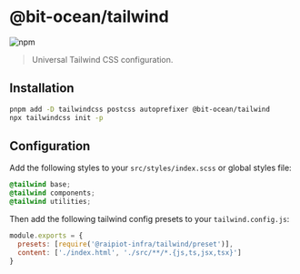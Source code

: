 # @bit-ocean/tailwind

![npm](https://img.shields.io/npm/v/@bit-ocean/tailwind?logo=tailwindcss&label=tailwind)

> Universal Tailwind CSS configuration.

## Installation

```bash
pnpm add -D tailwindcss postcss autoprefixer @bit-ocean/tailwind
npx tailwindcss init -p
```

## Configuration

Add the following styles to your `src/styles/index.scss` or global styles file:

```scss
@tailwind base;
@tailwind components;
@tailwind utilities;
```

Then add the following tailwind config presets to your `tailwind.config.js`:

```js
module.exports = {
  presets: [require('@raipiot-infra/tailwind/preset')],
  content: ['./index.html', './src/**/*.{js,ts,jsx,tsx}']
}
```
